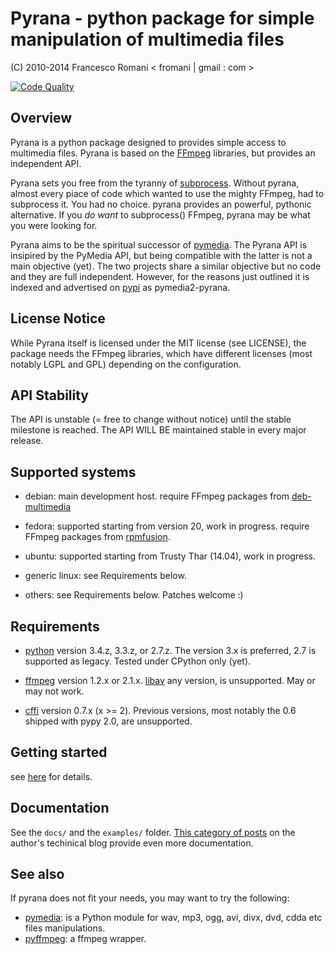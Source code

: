 
Pyrana - python package for simple manipulation of multimedia files
===================================================================

(C) 2010-2014 Francesco Romani < fromani | gmail : com >


[![Code Quality](https://landscape.io/github/mojaves/pyrana/master/landscape.png)](https://landscape.io/github/mojaves/pyrana/master)
<!-- [![Build Status](https://travis-ci.org/mojaves/pyrana.png?branch=master)](https://travis-ci.org/mojaves/pyrana) -->


Overview
--------

Pyrana is a python package designed to provides simple access to
multimedia files. Pyrana is based on the [FFmpeg](http://ffmpeg.org)
libraries, but provides an independent API.

Pyrana sets you free from the tyranny of [subprocess](http://docs.python.org/3/library/subprocess.html).
Without pyrana, almost every piace of code which wanted to use the mighty
FFmpeg, had to subprocess it. You had no choice.
pyrana provides an powerful, pythonic alternative.
If you *do want* to subprocess() FFmpeg, pyrana may be what you were looking for.

Pyrana aims to be the spiritual successor of [pymedia](http://pymedia.org).
The Pyrana API is insipired by the PyMedia API, but being compatible
with the latter is not a main objective (yet).
The two projects share a similar objective but no code and they
are full independent. However, for the reasons just outlined it is
indexed and advertised on [pypi](http://pypi.python.org/pypi) as
pymedia2-pyrana.


License Notice
--------------

While Pyrana itself is licensed under the MIT license (see LICENSE),
the package needs the FFmpeg libraries, which have different licenses
(most notably LGPL and GPL) depending on the configuration.


API Stability
-------------

The API is unstable (= free to change without notice) until the
stable milestone is reached. The API WILL BE maintained stable 
in every major release.


Supported systems
-----------------


* debian: main development host.
          require FFmpeg packages from [deb-multimedia](http://deb-multimedia.org)

* fedora: supported starting from version 20, work in progress.
          require FFmpeg packages from [rpmfusion](http://rpmfusion.net).

* ubuntu: supported starting from Trusty Thar (14.04), work in progress.

* generic linux: see Requirements below.

* others: see Requirements below. Patches welcome :)


Requirements
------------


* [python](http://www.python.org) version 3.4.z, 3.3.z, or 2.7.z.
  The version 3.x is preferred, 2.7 is supported as legacy. Tested under CPython only (yet).

* [ffmpeg](http://ffmpeg.org) version 1.2.x or 2.1.x.
  [libav](http://libav.org) any version, is unsupported. May or may not work.

* [cffi](http://cffi.readthedocs.org) version 0.7.x (x >= 2). Previous versions, most notably the 0.6
  shipped with pypy 2.0, are unsupported.


Getting started
---------------

see [here](http://docs.python.org/install/index.html) for details.


Documentation
-------------

See the `docs/` and the `examples/` folder.
[This category of posts](http://mojaves.github.io/category/pyrana.html) on the author's techinical blog provide even more documentation.


See also
--------

If pyrana does not fit your needs, you may want to try the following:

* [pymedia](http://pymedia.org): is a Python module for wav, mp3, ogg, avi, divx, dvd, cdda etc files manipulations.
* [pyffmpeg](http://code.google.com/p/pyffmpeg/): a ffmpeg wrapper.

